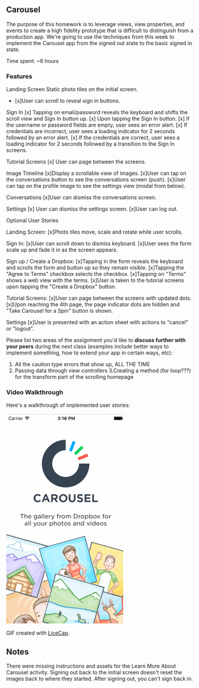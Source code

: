 ## Carousel

The purpose of this homework is to leverage views, view properties, and events to create a high fidelity prototype that is difficult to distinguish from a production app. We're going to use the techniques from this week to implement the Carousel app from the signed out state to the basic signed in state.

Time spent: ~6 hours

### Features

Landing Screen
Static photo tiles on the initial screen.
- [x]User can scroll to reveal sign in buttons.

Sign In
[x] Tapping on email/password reveals the keyboard and shifts the scroll view and Sign In button up.
[x] Upon tapping the Sign In button.
    [x] If the username or password fields are empty, user sees an error alert.
    [x] If credentials are incorrect, user sees a loading indicator for 2 seconds followed by an error alert.
    [x] If the credentials are correct, user sees a loading indicator for 2 seconds followed by a transition to the Sign In screens.

Tutorial Screens
[x] User can page between the screens.

Image Timeline
[x]Display a scrollable view of images.
[x]User can tap on the conversations button to see the conversations screen (push).
[x]User can tap on the profile image to see the settings view (modal from below).

Conversations
[x]User can dismiss the conversations screen.

Settings
[x] User can dismiss the settings screen.
[x]User can log out.


Optional User Stories

Landing Screen:
[x]Photo tiles move, scale and rotate while user scrolls.

Sign In:
[x]User can scroll down to dismiss keyboard.
[x]User sees the form scale up and fade it in as the screen appears.

Sign up / Create a Dropbox:
[x]Tapping in the form reveals the keyboard and scrolls the form and button up so they remain visible.
[x]Tapping the "Agree to Terms" checkbox selects the checkbox.
[x]Tapping on "Terms" shows a web view with the terms.
[x]User is taken to the tutorial screens upon tapping the "Create a Dropbox" button.

Tutorial Screens:
[x]User can page between the screens with updated dots.
[x]Upon reaching the 4th page, the page indicator dots are hidden and "Take Carousel for a Spin" button is shown.


Settings
[x]User is presented with an action sheet with actions to "cancel" or "logout".


Please list two areas of the assignment you'd like to **discuss further with your peers** during the next class (examples include better ways to implement something, how to extend your app in certain ways, etc):

1. All the caution type errors that show up, ALL THE TIME
2. Passing data through view controllers
3.Creating a method (for loop???) for the transform part of the scrolling homepage


### Video Walkthrough 

Here's a walkthrough of implemented user stories:

![Video Walkthrough](https://raw.githubusercontent.com/daniellesimpson/Carousel/master/SImpson_Carousel_2.gif)


GIF created with [LiceCap](http://www.cockos.com/licecap/).

## Notes

There were missing instructions and assets for the Learn More About Carousel activity.
Signing out back to the initial screen doesn't reset the images back to where they started. 
After signing out, you can't sign back in. 

